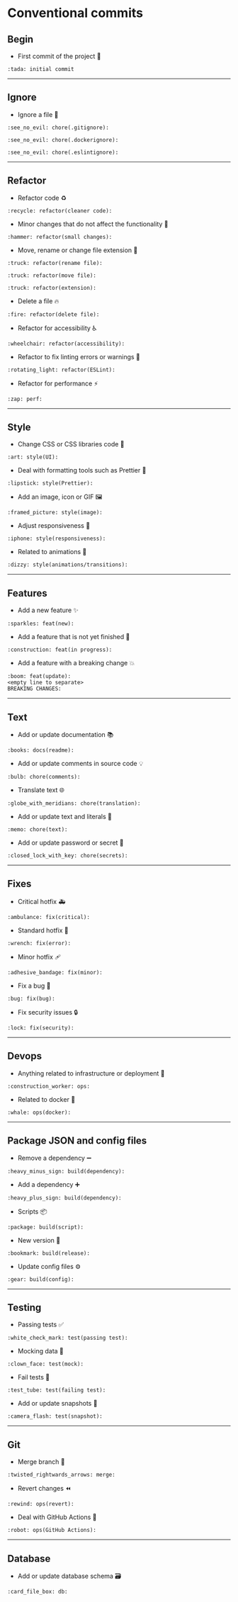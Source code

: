 # Conventional commits

## Begin

* First commit of the project :tada:

~~~properties
:tada: initial commit
~~~

---

## Ignore

* Ignore a file :see_no_evil:

~~~properties
:see_no_evil: chore(.gitignore):
~~~

~~~properties
:see_no_evil: chore(.dockerignore):
~~~

~~~properties
:see_no_evil: chore(.eslintignore):
~~~

---

## Refactor

* Refactor code :recycle:

~~~properties
:recycle: refactor(cleaner code):
~~~

* Minor changes that do not affect the functionality :hammer:

~~~properties
:hammer: refactor(small changes):
~~~

* Move, rename or change file extension :truck:

~~~properties
:truck: refactor(rename file):
~~~

~~~properties
:truck: refactor(move file):
~~~

~~~properties
:truck: refactor(extension):
~~~

* Delete a file :fire:

~~~properties
:fire: refactor(delete file):
~~~

* Refactor for accessibility :wheelchair:

~~~properties
:wheelchair: refactor(accessibility):
~~~

* Refactor to fix linting errors or warnings :rotating_light:

~~~properties
:rotating_light: refactor(ESLint): 
~~~

* Refactor for performance :zap:

~~~properties
:zap: perf:
~~~

---

## Style

* Change CSS or CSS libraries code :art:

~~~properties
:art: style(UI):
~~~

* Deal with formatting tools such as Prettier :lipstick:

~~~properties
:lipstick: style(Prettier):
~~~

* Add an image, icon or GIF :framed_picture:

~~~properties
:framed_picture: style(image):
~~~

* Adjust responsiveness :iphone:

~~~properties
:iphone: style(responsiveness):
~~~

* Related to animations :dizzy:

~~~properties
:dizzy: style(animations/transitions):
~~~

---

## Features

* Add a new feature :sparkles:

~~~properties
:sparkles: feat(new):
~~~

* Add a feature that is not yet finished :construction:

~~~properties
:construction: feat(in progress):
~~~

* Add a feature with a breaking change :boom:

~~~properties
:boom: feat(update):
<empty line to separate>
BREAKING CHANGES:
~~~

---

## Text

* Add or update documentation :books:

~~~properties
:books: docs(readme):
~~~

* Add or update comments in source code :bulb:

~~~properties
:bulb: chore(comments):
~~~

* Translate text :globe_with_meridians:

~~~properties
:globe_with_meridians: chore(translation):
~~~

* Add or update text and literals :memo:

~~~properties
:memo: chore(text):
~~~

* Add or update password or secret :closed_lock_with_key:

~~~properties
:closed_lock_with_key: chore(secrets):
~~~

---

## Fixes

* Critical hotfix :ambulance:

~~~properties
:ambulance: fix(critical):
~~~

* Standard hotfix :wrench:

~~~properties
:wrench: fix(error):
~~~

* Minor hotfix :adhesive_bandage:

~~~properties
:adhesive_bandage: fix(minor):
~~~

* Fix a bug :bug:

~~~properties
:bug: fix(bug):
~~~

* Fix security issues :lock:

~~~properties
:lock: fix(security):
~~~

---

## Devops

* Anything related to infrastructure or deployment :construction_worker:

~~~properties
:construction_worker: ops:
~~~

* Related to docker :whale:

~~~properties
:whale: ops(docker):
~~~

---

## Package JSON and config files

* Remove a dependency :heavy_minus_sign:

~~~properties
:heavy_minus_sign: build(dependency):
~~~

* Add a dependency :heavy_plus_sign:

~~~properties
:heavy_plus_sign: build(dependency):
~~~

* Scripts :package:

~~~properties
:package: build(script):
~~~

* New version :bookmark:

~~~properties
:bookmark: build(release):
~~~

* Update config files :gear:

~~~properties
:gear: build(config):
~~~

---

## Testing

* Passing tests :white_check_mark:

~~~properties
:white_check_mark: test(passing test):
~~~

* Mocking data :clown_face:

~~~properties
:clown_face: test(mock):
~~~

* Fail tests :test_tube:

~~~properties
:test_tube: test(failing test):
~~~

* Add or update snapshots :camera_flash:

~~~properties
:camera_flash: test(snapshot):
~~~

---

## Git

* Merge branch :twisted_rightwards_arrows:

~~~properties
:twisted_rightwards_arrows: merge:
~~~

* Revert changes :rewind:

~~~properties
:rewind: ops(revert):
~~~

* Deal with GitHub Actions :robot:

~~~properties
:robot: ops(GitHub Actions):
~~~

---

## Database

* Add or update database schema :card_file_box:

~~~properties
:card_file_box: db:
~~~
